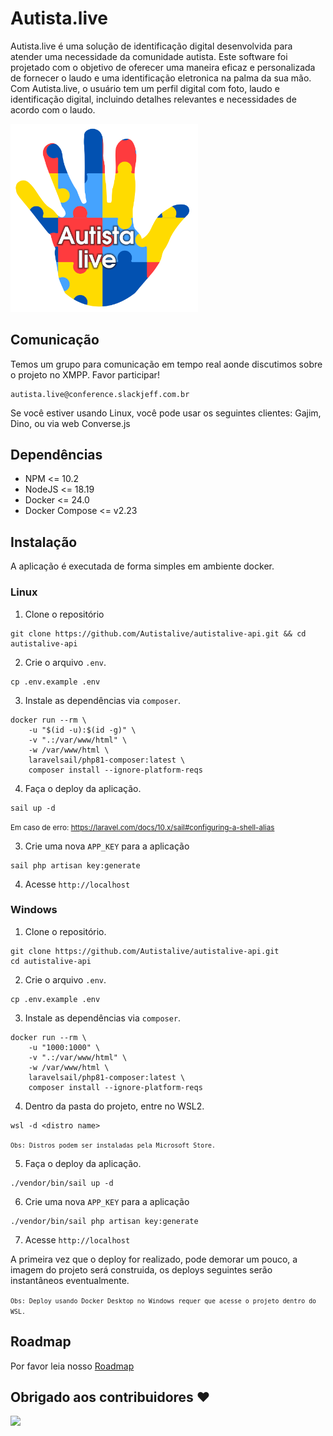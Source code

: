 # Autista.live
Autista.live é uma solução de identificação digital desenvolvida para atender uma necessidade da comunidade autista. Este software foi projetado com o objetivo de oferecer uma maneira eficaz e personalizada de fornecer o laudo e uma identificação eletronica na palma da sua mão.
Com Autista.live, o usuário tem um perfil digital com foto, laudo e identificação digital, incluindo detalhes relevantes e necessidades de acordo com o laudo. 

<img src="logo.png" alt="Logo Projeto" style="width:300px;"/>

## Comunicação
Temos um grupo para comunicação em tempo real aonde discutimos sobre o projeto no XMPP.
Favor participar!

```
autista.live@conference.slackjeff.com.br
```
Se você estiver usando Linux, você pode usar os seguintes clientes: Gajim, Dino, ou via web Converse.js

## Dependências

- NPM <= 10.2
- NodeJS <= 18.19
- Docker <= 24.0
- Docker Compose <= v2.23

## Instalação

A aplicação é executada de forma simples em ambiente docker.

### Linux

1. Clone o repositório
```
git clone https://github.com/Autistalive/autistalive-api.git && cd autistalive-api
```

2. Crie o arquivo `.env`.
```
cp .env.example .env
```

3. Instale as dependências via `composer`.
```
docker run --rm \
    -u "$(id -u):$(id -g)" \
    -v ".:/var/www/html" \
    -w /var/www/html \
    laravelsail/php81-composer:latest \
    composer install --ignore-platform-reqs
```

4. Faça o deploy da aplicação.
```
sail up -d
```
<small>Em caso de erro: https://laravel.com/docs/10.x/sail#configuring-a-shell-alias</small>

3. Crie uma nova `APP_KEY` para a aplicação
```
sail php artisan key:generate
```

4. Acesse `http://localhost`

### Windows

1. Clone o repositório.
```
git clone https://github.com/Autistalive/autistalive-api.git
cd autistalive-api
```

2. Crie o arquivo `.env`.
```
cp .env.example .env
```

3. Instale as dependências via `composer`.
```
docker run --rm \
    -u "1000:1000" \
    -v ".:/var/www/html" \
    -w /var/www/html \
    laravelsail/php81-composer:latest \
    composer install --ignore-platform-reqs
```

4. Dentro da pasta do projeto, entre no WSL2.
```
wsl -d <distro name>
```
<small>`Obs: Distros podem ser instaladas pela Microsoft Store.`</small>

5. Faça o deploy da aplicação.
```
./vendor/bin/sail up -d
```

6. Crie uma nova `APP_KEY` para a aplicação
```
./vendor/bin/sail php artisan key:generate
```

7. Acesse `http://localhost`

A primeira vez que o deploy for realizado, pode demorar um pouco, a imagem do projeto será construida, os deploys seguintes serão instantâneos eventualmente.

<small>`Obs: Deploy usando Docker Desktop no Windows requer que acesse o projeto dentro do WSL.`</small>

## Roadmap
Por favor leia nosso [Roadmap](ROADMAP.md)

## Obrigado aos contribuidores ❤

<a href = "https://github.com/Autistalive/web/graphs/contributors">
  <img src = "https://contrib.rocks/image?repo=Autistalive/autistalive-api"/>
</a>
